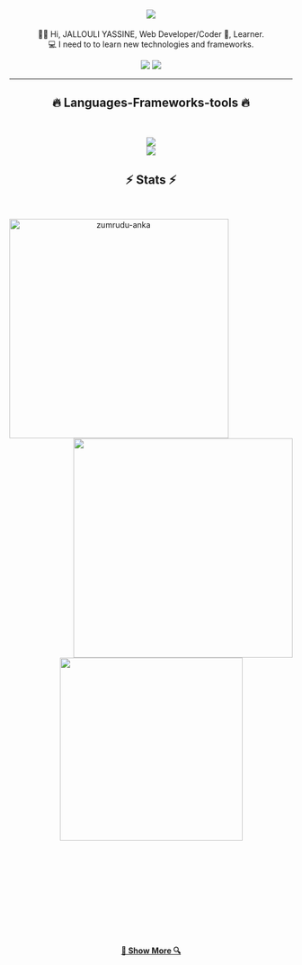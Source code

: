 <h1 align="center">
  <a href="https://git.io/typing-svg">
    <img src="https://readme-typing-svg.herokuapp.com/?lines=Hello+World!+👋;+I'm+Yassine+Jallouli!;&center=true&size=30">
  </a>
</h1>
<p align="center">
  👨‍💻  Hi, JALLOULI YASSINE, Web Developer/Coder 🥷,  Learner.
   <br>
  💻 I need to to learn new technologies and frameworks.
  <br>
</p>
<div align="center"> 
  <a href = "yassine.jallouli@esprit.tn"><img src="https://img.shields.io/badge/-Gmail-%23333?style=for-the-badge&logo=gmail&logoColor=white" target="_blank"></a>
  <a href="https://www.linkedin.com/in/jallouliyassine/" target="_blank"><img src="https://img.shields.io/badge/-LinkedIn-%230077B5?style=for-the-badge&logo=linkedin&logoColor=white" target="_blank"></a> 
</div>
<hr>
<h2 align="center">🔥 Languages-Frameworks-tools 🔥</h2>
<br>
<p align="center">
  <a href="https://skillicons.dev">
    <img src="https://skillicons.dev/icons?i=github,stackoverflow,discord,photoshop,illustrator,pr,vscode,mysql" /><br>
    <img src="https://skillicons.dev/icons?i=html,css,bootstrap,javascript,php,symfony,nodejs,angular,sql,java,python,c,c++" />
  </a>
</p>

<h2 align="center">⚡ Stats ⚡</h2>
<br>
<p align=center>
  <div align=center>
    <a title="Go to Source">
      <img align="left" width=390 src="https://github-readme-streak-stats.herokuapp.com/?user=Mehdibayoudh&theme=react&border=61dafb&hide_border=true" alt="zumrudu-anka" />
    </a>
    <a  title="Go to Source">
      <img align="right" width=390 src="https://github-readme-stats.vercel.app/api?username=Jallouli-Yassine&show_icons=true&theme=react&border_color=61dafb&hide_border=true" />
    </a>
  </div>
  <br><br><br><br><br><br><br><br><br>
  <div align=center>
      <img width=325 align="center" src="https://github-readme-stats.vercel.app/api/top-langs/?username=Jallouli-Yassine&hide=c%23,powershell,Mathematica,Ruby,Objective-C,Objective-C%2b%2b,Cuda&title_color=61dafb&text_color=ffffff&icon_color=61dafb&bg_color=20232a&langs_count=8&layout=compact&border_color=61dafb&hide_border=true" />
    </a>
  </div>
  <br>
  <br>
  <br></p>


<br><br><br><br><br><br>

<h4 align="center">
  <a href="https://github.com/Jallouli-Yassine?tab=repositories" title="Show Repositories">🔎 Show More 🔍</a>
</h4>
